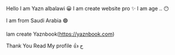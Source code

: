  Hello l am Yazn albalawi 😀
 l am create website pro ✨
 l am age .. 😶

 l am from Saudi Arabia 🟢

lam create Yaznbook(https://yaznbook.com)

Thank You Read My profile 👍
 ح
